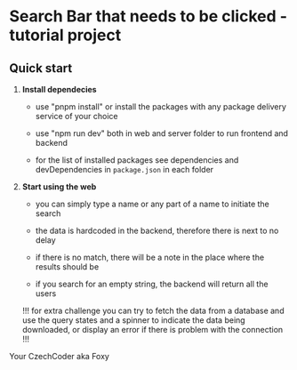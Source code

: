 # Search Bar that needs to be clicked - tutorial project

## Quick start

1.  **Install dependecies**

    - use "pnpm install" or install the packages with any package delivery service of your choice

    - use "npm run dev" both in web and server folder to run frontend and backend

    - for the list of installed packages see dependencies and devDependencies in `package.json` in each folder

2.  **Start using the web**

    - you can simply type a name or any part of a name to initiate the search

    - the data is hardcoded in the backend, therefore there is next to no delay

    - if there is no match, there will be a note in the place where the results should be

    - if you search for an empty string, the backend will return all the users

    !!! for extra challenge you can try to fetch the data from a database and use the query states and a spinner to indicate the data being downloaded, or display an error if there is problem with the connection !!!

Your CzechCoder aka Foxy
